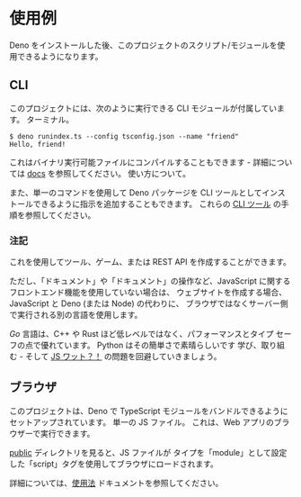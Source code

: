 # 使用例

Deno をインストールした後、このプロジェクトのスクリプト/モジュールを使用できるようになります。

## CLI

このプロジェクトには、次のように実行できる CLI モジュールが付属しています。
ターミナル。

```console
$ deno runindex.ts --config tsconfig.json --name "friend"
Hello, friend!
```

これはバイナリ実行可能ファイルにコンパイルすることもできます - 詳細については [docs](/docs/) を参照してください。
使い方について。

また、単一のコマンドを使用して Deno パッケージを CLI ツールとしてインストールできるように指示を追加することもできます。 これらの [CLI ツール][] の手順を参照してください。

[CLI ツール]: https://michaelcurrin.github.io/dev-cheatsheets/cheatsheets/javascript/deno/cli/install-cli-tool.html

### 注記

これを使用してツール、ゲーム、または REST API を作成することができます。

ただし、「ドキュメント」や「ドキュメント」の操作など、JavaScript に関するフロントエンド機能を使用していない場合は、
ウェブサイトを作成する場合、JavaScript と Deno (または Node) の代わりに、
ブラウザではなくサーバー側で実行される別の言語を使用します。

_Go_ 言語は、C++ や Rust ほど低レベルではなく、パフォーマンスとタイプ セーフの点で優れています。 Python はその簡単さで素晴らしいです
学び、取り組む - そして
[JS ワット？！](https://github.com/MichaelCurrin/learn-to-code/blob/master/en/topics/scripting_langages/JavaScript/wat.md) の問題を回避していきましょう。

## ブラウザ

このプロジェクトは、Deno で TypeScript モジュールをバンドルできるようにセットアップされています。
単一の JS ファイル。 これは、Web アプリのブラウザーで実行できます。

[public](/public/) ディレクトリを見ると、JS ファイルが
タイプを「module」として設定した「script」タグを使用してブラウザにロードされます。

詳細については、[使用法](https://github.com/MichaelCurrin/deno-project-template/blob/main/docs/usage.md) ドキュメントを参照してください。